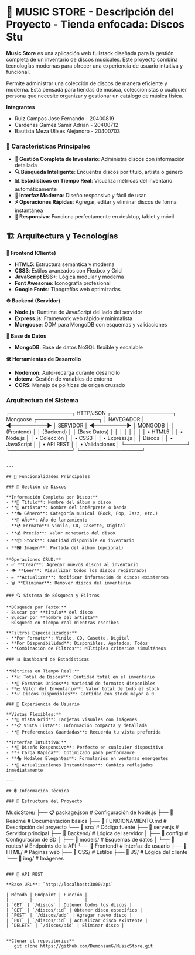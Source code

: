 # 🎵 MUSIC STORE - Descripción del Proyecto - Tienda enfocada: Discos Stu

**Music Store** es una aplicación web fullstack diseñada para la gestión completa de un inventario de discos musicales. Este proyecto combina tecnologías modernas para ofrecer una experiencia de usuario intuitiva y funcional.

Permite administrar una colección de discos de manera eficiente y moderna. Está pensada para tiendas de música, coleccionistas o cualquier persona que necesite organizar y gestionar un catálogo de música física.


**Integrantes**
- Ruiz Campos Jose Fernando - 20400819
- Cardenas Gaméz Samir Adrian - 20400712
- Bautista Meza Ulises Alejandro - 20400703

### 🌟 Características Principales

- **📀 Gestión Completa de Inventario**: Administra discos con información detallada
- **🔍 Búsqueda Inteligente**: Encuentra discos por título, artista o género
- **📊 Estadísticas en Tiempo Real**: Visualiza métricas del inventario automáticamente
- **🎨 Interfaz Moderna**: Diseño responsivo y fácil de usar
- **⚡ Operaciones Rápidas**: Agregar, editar y eliminar discos de forma instantánea
- **📱 Responsivo**: Funciona perfectamente en desktop, tablet y móvil

## 🏗️ Arquitectura y Tecnologías

**🎨 Frontend (Cliente)**
- **HTML5**: Estructura semántica y moderna
- **CSS3**: Estilos avanzados con Flexbox y Grid
- **JavaScript ES6+**: Lógica modular y moderna
- **Font Awesome**: Iconografía profesional
- **Google Fonts**: Tipografías web optimizadas

**⚙️ Backend (Servidor)**
- **Node.js**: Runtime de JavaScript del lado del servidor
- **Express.js**: Framework web rápido y minimalista
- **Mongoose**: ODM para MongoDB con esquemas y validaciones

**💾 Base de Datos**
- **MongoDB**: Base de datos NoSQL flexible y escalable

**🛠️ Herramientas de Desarrollo**
- **Nodemon**: Auto-recarga durante desarrollo
- **dotenv**: Gestión de variables de entorno
- **CORS**: Manejo de políticas de origen cruzado

### Arquitectura del Sistema

┌─────────────────┐    HTTP/JSON    ┌─────────────────┐    Mongoose    ┌─────────────────┐
│   NAVEGADOR     │   ◄──────────►  │   SERVIDOR      │   ◄─────────►  │   MONGODB       │
│   (Frontend)    │                 │   (Backend)     │                │  (Base Datos)   │
│                 │                 │                 │                │                 │
│ • HTML5         │                 │ • Node.js       │                │ • Colección     │
│ • CSS3          │                 │ • Express.js    │                │   Discos        │
│ • JavaScript    │                 │ • API REST      │                │ • Validaciones  │
└─────────────────┘                 └─────────────────┘                └─────────────────┘
```

---

## 🎵 Funcionalidades Principales

### 📀 Gestión de Discos

**Información Completa por Disco:**
- **📝 Título**: Nombre del álbum o disco
- **🎤 Artista**: Nombre del intérprete o banda
- **🎭 Género**: Categoría musical (Rock, Pop, Jazz, etc.)
- **📅 Año**: Año de lanzamiento
- **💿 Formato**: Vinilo, CD, Casette, Digital
- **💰 Precio**: Valor monetario del disco
- **📦 Stock**: Cantidad disponible en inventario
- **🖼️ Imagen**: Portada del álbum (opcional)

**Operaciones CRUD:**
- ✅ **Crear**: Agregar nuevos discos al inventario
- 👁️ **Leer**: Visualizar todos los discos registrados
- ✏️ **Actualizar**: Modificar información de discos existentes
- 🗑️ **Eliminar**: Remover discos del inventario

### 🔍 Sistema de Búsqueda y Filtros

**Búsqueda por Texto:**
- Buscar por **título** del disco
- Buscar por **nombre del artista**
- Búsqueda en tiempo real mientras escribes

**Filtros Especializados:**
- **Por Formato**: Vinilo, CD, Casette, Digital
- **Por Disponibilidad**: Disponibles, Agotados, Todos
- **Combinación de Filtros**: Múltiples criterios simultáneos

### 📊 Dashboard de Estadísticas

**Métricas en Tiempo Real:**
- **📈 Total de Discos**: Cantidad total en el inventario
- **🎨 Formatos Únicos**: Variedad de formatos disponibles
- **💵 Valor del Inventario**: Valor total de todo el stock
- **✅ Discos Disponibles**: Cantidad con stock mayor a 0

### 🎨 Experiencia de Usuario

**Vistas Flexibles:**
- **🔲 Vista Grid**: Tarjetas visuales con imágenes
- **📋 Vista Lista**: Información compacta y detallada
- **💾 Preferencias Guardadas**: Recuerda tu vista preferida

**Interfaz Intuitiva:**
- **📱 Diseño Responsivo**: Perfecto en cualquier dispositivo
- **⚡ Carga Rápida**: Optimizado para performance
- **🎭 Modales Elegantes**: Formularios en ventanas emergentes
- **🔄 Actualizaciones Instantáneas**: Cambios reflejados inmediatamente

---

## �️ Información Técnica

### 📂 Estructura del Proyecto

```
MusicStore/
├── 📋 package.json              # Configuración de Node.js
├── 📄 Readme                    # Documentación básica
├── 📖 FUNCIONAMIENTO.md         # Descripción del proyecto
└── 📁 src/                      # Código fuente
    ├── 🚀 server.js             # Servidor principal
    ├── 📁 Backend/              # Lógica del servidor
    │   ├── 📁 config/           # Configuración de BD
    │   ├── 📁 models/           # Esquemas de datos
    │   └── 📁 routes/           # Endpoints de la API
    └── 📁 Frontend/             # Interfaz de usuario
        ├── 📁 HTML/             # Páginas web
        ├── 📁 CSS/              # Estilos
        ├── 📁 JS/               # Lógica del cliente
        └── 📁 img/              # Imágenes
```

### 🔌 API REST

**Base URL**: `http://localhost:3000/api`

| Método | Endpoint | Función |
|--------|----------|---------|
| `GET` | `/discos` | Obtener todos los discos |
| `GET` | `/discos/:id` | Obtener disco específico |
| `POST` | `/discos/add` | Agregar nuevo disco |
| `PUT` | `/discos/:id` | Actualizar disco existente |
| `DELETE` | `/discos/:id` | Eliminar disco |


**Clonar el repositorio:**
   git clone https://github.com/DemonsamG/MusicStore.git
  
